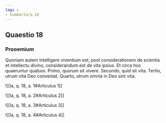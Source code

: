 ```yaml
---
tags : 
- Summa/Ia/q.18
---
```


## Quaestio 18

### Prooemium

Quoniam autem intelligere viventium est, post considerationem de scientia et intellectu divino, considerandum est de vita ipsius. Et circa hoc quaeruntur quatuor. Primo, quorum sit vivere. Secundo, quid sit vita. Tertio, utrum vita Deo conveniat. Quarto, utrum omnia in Deo sint vita.

![[Ia, q. 18, a. 1#Articulus 1]]

![[Ia, q. 18, a. 2#Articulus 2]]

![[Ia, q. 18, a. 3#Articulus 3]]

![[Ia, q. 18, a. 4#Articulus 4]]

